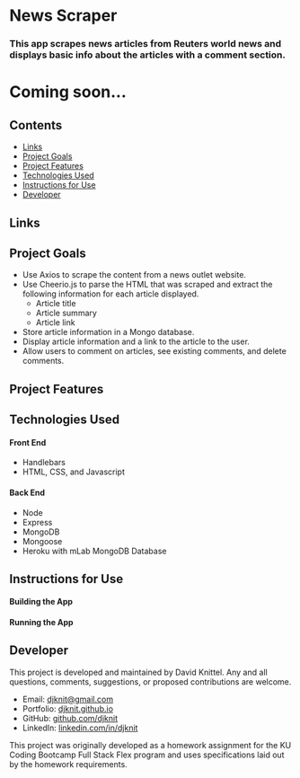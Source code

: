 # News Scraper

### This app scrapes news articles from Reuters world news and displays basic info about the articles with a comment section.

# Coming soon...

## Contents
* [Links](#links)
* [Project Goals](#project-goals)
* [Project Features](#project-features)
* [Technologies Used](#technologies-used)
* [Instructions for Use](#instructions-for-use)
* [Developer](#developer)

## Links

## Project Goals
* Use Axios to scrape the content from a news outlet website.
* Use Cheerio.js to parse the HTML that was scraped and extract the following information for each article displayed.
  * Article title
  * Article summary
  * Article link
* Store article information in a Mongo database.
* Display article information and a link to the article to the user.
* Allow users to comment on articles, see existing comments, and delete comments.

## Project Features

## Technologies Used
#### Front End
* Handlebars
* HTML, CSS, and Javascript

#### Back End
* Node
* Express
* MongoDB
* Mongoose
* Heroku with mLab MongoDB Database

## Instructions for Use
#### Building the App

#### Running the App

## Developer
This project is developed and maintained by David Knittel. Any and all questions, comments, suggestions, or proposed contributions are welcome.
* Email: [djknit@gmail.com](mailto:djknit@gmail.com)
* Portfolio: [djknit.github.io](https://djknit.github.io/)
* GitHub: [github.com/djknit](https://github.com/djknit)
* LinkedIn: [linkedin.com/in/djknit](https://www.linkedin.com/in/djknit/)

This project was originally developed as a homework assignment for the KU Coding Bootcamp Full Stack Flex program and uses specifications laid out by the homework requirements.
